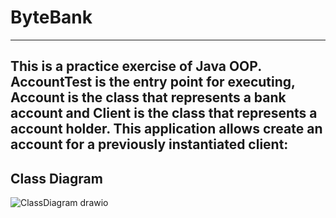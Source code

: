# ByteBank

------------------------------------------------------------------------
This is a practice exercise of Java OOP. AccountTest is the entry point 
for executing, Account is the class that represents a bank account and 
Client is the class that represents a account holder. This application 
allows create an account for a previously instantiated client:
------------------------------------------------------------------------

## Class Diagram

![ClassDiagram drawio](https://user-images.githubusercontent.com/68924563/215872545-eece9ee6-c264-4742-ab9a-b59613a8a773.png)
